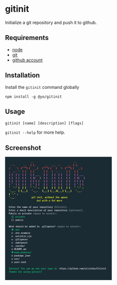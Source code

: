 # gitinit #

Initialize a git repository and push it to github.

## Requirements ##

  * [node](http://nodejs.org/)
  * [git](https://git-scm.com/)
  * [github account](https://github.com/join?source=header-home)


## Installation ##

Install the `gitinit` command globally

    npm install -g @yo/gitinit

## Usage ##

    gitinit [name] [description] [flags]


`gitinit --help` for more help.
 

## Screenshot ##

![Screenshot](./src/resource/screenshot.jpg)
